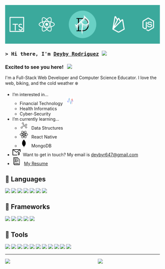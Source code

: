 <!---
deybyr647/deybyr647 is a ✨ special ✨ repository because its `README.md` (this file) appears on your GitHub profile.
You can click the Preview link to take a look at your changes.
--->

<img src="assets/deybyr647_banner.png" align="center"/>

### <samp>&gt; Hi there, I'm <a href="https://www.deybyr647.com" target="_blank" rel="noopener noreferrer">Deyby Rodriguez</a> <img src="https://media.giphy.com/media/hvRJCLFzcasrR4ia7z/giphy.gif" width="25px"> </samp>

### Excited to see you here! &nbsp; ![](https://komarev.com/ghpvc/?username=deybyr647&color=blue)

I'm a Full-Stack Web Developer and Computer Science Educator. I love the web, biking, and the cold weather ❄️
- I’m interested in...
  - Financial Technology &nbsp; <img src="assets/fintech.png" width="26px"/>
  - Health Informatics
  - Cyber-Security
- I’m currently learning...
  - <img src="assets/graph.png" width="26px"/> &nbsp; Data Structures
  - <img src="assets/react_native.png" width="26px"/> &nbsp; React Native
  - <img src="assets/mongodb.png" width="26px"/> &nbsp; MongoDB
- <img src="assets/email.png" width="26px"/> &nbsp;Want to get in touch? My email is <a href="mailto:deybyr647@gmail.com" target="_blank" rel="noopener noreferrer">deybyr647@gmail.com</a>
- <img src="assets/resume.png" width="26px"/>&nbsp;&nbsp; [My Resume](https://www.deybyr647.com/Deyby%20Rodriguez%20-%20Resume.pdf)


## 🔧 Languages
<div>
  <img src="https://img.shields.io/badge/Web-TypeScript-informational?style=flat&logo=typescript&logoColor=white&color=21897e"/>
  <img src="https://img.shields.io/badge/Web-JavaScript-informational?style=flat&logo=javascript&logoColor=white&color=21897e"/>
  <img src="https://img.shields.io/badge/General-Java-informational?style=flat&logo=openjdk&logoColor=white&color=21897e"/>
  <img src="https://img.shields.io/badge/General-Python-informational?style=flat&logo=python&logoColor=white&color=21897e"/>
  <img src="https://img.shields.io/badge/Web-HTML5-informational?style=flat&logo=html5&logoColor=white&color=21897e"/>
  <img src="https://img.shields.io/badge/Web-CSS3-informational?style=flat&logo=css3&logoColor=white&color=21897e"/>
  <img src="https://img.shields.io/badge/Data-JSON-informational?style=flat&logo=json&logoColor=white&color=21897e"/>  
</div>

## 🔧 Frameworks
<div>
  <img src="https://img.shields.io/badge/Front--End-React-informational?style=flat&logo=react&logoColor=white&color=21897e"/>
  <img src="https://img.shields.io/badge/Full--Stack-NextJS-informational?style=flat&logo=nextdotjs&logoColor=white&color=21897e"/>
  <img src="https://img.shields.io/badge/Back--End-NodeJS-informational?style=flat&logo=nodedotjs&logoColor=white&color=21897e"/>
  <img src="https://img.shields.io/badge/CSS-Bootstrap-informational?style=flat&logo=bootstrap&logoColor=white&color=21897e"/>
  <img src="https://img.shields.io/badge/CSS-Bulma-informational?style=flat&logo=bulma&logoColor=white&color=21897e"/>
</div>

## 🔧 Tools
<div>
  <img src="https://img.shields.io/badge/Cloud-Vercel-informational?style=flat&logo=vercel&logoColor=white&color=21897e"/>
  <img src="https://img.shields.io/badge/Cloud-Firebase-informational?style=flat&logo=firebase&logoColor=white&color=21897e"/>
  <img src="https://img.shields.io/badge/Database-MongoDB-informational?style=flat&logo=mongodb&logoColor=white&color=21897e"/>
  <img src="https://img.shields.io/badge/Stack-Jamstack-informational?style=flat&logo=jamstack&logoColor=white&color=21897e"/>
  <img src="https://img.shields.io/badge/IDE-Webstorm-informational?style=flat&logo=webstorm&logoColor=white&color=21897e"/>
  <img src="https://img.shields.io/badge/Tools-GitHub-informational?style=flat&logo=github&logoColor=white&color=21897e"/>
  <img src="https://img.shields.io/badge/REST--APIs-Insomnia-informational?style=flat&logo=insomnia&logoColor=white&color=21897e"/>
  <img src="https://img.shields.io/badge/Tools-Git-informational?style=flat&logo=git&logoColor=white&color=21897e"/>
  <img src="https://img.shields.io/badge/Terminal-Hyper-informational?style=flat&logo=hyper&logoColor=white&color=21897e"/>
  <img src="https://img.shields.io/badge/Package_Manager-pnpm-informational?style=flat&logo=pnpm&logoColor=white&color=21897e"/>  
  <img src="https://img.shields.io/badge/OS-MacOS-informational?style=flat&logo=apple&logoColor=white&color=21897e"/>
</div>

<hr/>
<div>
  <picture>
    <source srcset="https://github-stats-cards-seven.vercel.app/api?username=deybyr647&show_icons=true&count_private=true&include_all_commits=true&theme=rose_pine" media="(prefers-color-scheme: dark)"/>
    <img width="50%" align="left" src="https://github-stats-cards-seven.vercel.app/api?username=deybyr647&show_icons=true&count_private=true&include_all_commits=true&theme=vue"/>
  </picture>

  <picture>
    <source srcset="https://github-stats-cards-seven.vercel.app/api/top-langs?username=deybyr647&show_icons=true&layout=compact&langs_count=8&theme=rose_pine" media="(prefers-color-scheme: dark)"/>
    <img width="40%" align="right" src="https://github-stats-cards-seven.vercel.app/api/top-langs?username=deybyr647&show_icons=true&layout=compact&langs_count=8&theme=vue"/>
  </picture>
</div>
